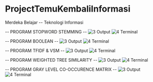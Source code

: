 # ProjectTemuKembaliInformasi
Merdeka Belajar -- Teknologi Informasi

-- PROGRAM STOPWORD STEMMING --
![3  Output](https://user-images.githubusercontent.com/60762912/104544640-3243fe80-5663-11eb-9894-21b1ad42b46f.png)
![4  Terminal](https://user-images.githubusercontent.com/60762912/104544648-3708b280-5663-11eb-9de0-af7ec36618e5.PNG)

-- PROGRAM BOOLEAN --
![3  Output](https://user-images.githubusercontent.com/60762912/104545123-4f2d0180-5664-11eb-9ac7-2d58ced7a056.PNG)
![4  Terminal](https://user-images.githubusercontent.com/60762912/104545133-53f1b580-5664-11eb-952d-4c6c94f06b50.PNG)

-- PROGRAM TFIDF & VSM --
![3  Output](https://user-images.githubusercontent.com/60762912/104545239-88657180-5664-11eb-9057-49de13e716da.PNG)
![4  Terminal](https://user-images.githubusercontent.com/60762912/104545250-8c918f00-5664-11eb-9df6-7ce205e28a2d.PNG)

-- PROGRAM WEIGHTED TREE SIMILARITY --
![3  Output](https://user-images.githubusercontent.com/60762912/104545294-a7640380-5664-11eb-8ade-fb3f684fd1fb.PNG)
![4  Terminal](https://user-images.githubusercontent.com/60762912/104545301-ac28b780-5664-11eb-917c-9a42a88e64d0.PNG)

-- PROGRAM GRAY LEVEL CO-OCCURENCE MATRIX --
![3  Output](https://user-images.githubusercontent.com/60762912/104545431-ff026f00-5664-11eb-9edd-d21f9aa2c28f.PNG)
![4  Terminal](https://user-images.githubusercontent.com/60762912/104545442-032e8c80-5665-11eb-93cc-4600c85a78f6.PNG)

